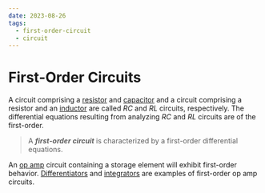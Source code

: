```yaml
---
date: 2023-08-26
tags:
  - first-order-circuit
  - circuit
---
```


# First-Order Circuits

A circuit comprising a [resistor](427b2567.md) and [capacitor](48507115.md) and a circuit comprising a resistor and an [inductor](8be49ac8.md) are called *RC* and *RL* circuits, respectively. The differential equations resulting from analyzing *RC* and *RL* circuits are of the first-order.

> A ***first-order circuit*** is characterized by a first-order differential equations.

An [op amp](bd63e87b.md) circuit containing a storage element will exhibit first-order behavior. [Differentiators](4c10ed9c.md) and [integrators](99d23403.md) are examples of first-order op amp circuits.
